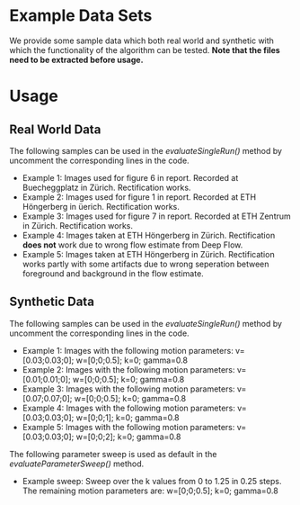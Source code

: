 # Example Data Sets

We provide some sample data which both real world and synthetic with which the functionality of the algorithm can be tested. 
**Note that the files need to be extracted before usage.**

# Usage

## Real World Data
The following samples can be used in the *evaluateSingleRun()* method by uncomment the corresponding lines in the code. 

- Example 1: Images used for figure 6 in report. Recorded at Buecheggplatz in Zürich. Rectification works. 
- Example 2: Images used for figure 1 in report. Recorded at ETH Höngerberg in üerich. Rectification works.
- Example 3: Images used for figure 7 in report. Recorded at ETH Zentrum in Zürich. Rectification works.
- Example 4: Images taken at ETH Höngerberg in Zürich. Rectification **does not** work due to wrong flow estimate from Deep Flow.
- Example 5: Images taken at ETH Höngerberg in Zürich. Rectification works partly with some artifacts due to wrong seperation between foreground and background in the flow estimate.

## Synthetic Data
The following samples can be used in the *evaluateSingleRun()* method by uncomment the corresponding lines in the code. 

- Example 1: Images with the following motion parameters: v=[0.03;0.03;0]; w=[0;0;0.5]; k=0; gamma=0.8
- Example 2: Images with the following motion parameters: v=[0.01;0.01;0]; w=[0;0;0.5]; k=0; gamma=0.8
- Example 3: Images with the following motion parameters: v=[0.07;0.07;0]; w=[0;0;0.5]; k=0; gamma=0.8
- Example 4: Images with the following motion parameters: v=[0.03;0.03;0]; w=[0;0;1]; k=0; gamma=0.8
- Example 5: Images with the following motion parameters: v=[0.03;0.03;0]; w=[0;0;2]; k=0; gamma=0.8

The following parameter sweep is used as default in the *evaluateParameterSweep()* method. 
- Example sweep: Sweep over the k values from 0 to 1.25 in 0.25 steps. The remaining motion parameters are: w=[0;0;0.5]; k=0; gamma=0.8

